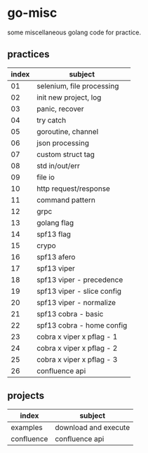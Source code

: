 # go-misc

some miscellaneous golang code for practice.

## practices

| index | subject                      |
|-------|------------------------------|
| 01    | selenium, file processing    |
| 02    | init new project, log        |
| 03    | panic, recover               |
| 04    | try catch                    |
| 05    | goroutine, channel           |
| 06    | json processing              |
| 07    | custom struct tag            |
| 08    | std in/out/err               |
| 09    | file io                      |
| 10    | http request/response        |
| 11    | command pattern              |
| 12    | grpc                         |
| 13    | golang flag                  |
| 14    | spf13 flag                   |
| 15    | crypo                        |
| 16    | spf13 afero                  |
| 17    | spf13 viper                  |
| 18    | spf13 viper - precedence     |
| 19    | spf13 viper - slice config   |
| 20    | spf13 viper - normalize      |
| 21    | spf13 cobra - basic          |
| 22    | spf13 cobra - home config    |
| 23    | cobra x viper x pflag - 1    |
| 24    | cobra x viper x pflag - 2    |
| 25    | cobra x viper x pflag - 3    |
| 26    | confluence api               |

## projects

| index      | subject                      |
|------------|------------------------------|
| examples   | download and execute         |
| confluence | confluence api               |